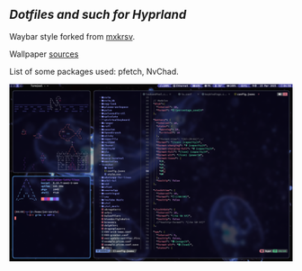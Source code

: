 ## _Dotfiles and such for Hyprland_ ##

Waybar style forked from [mxkrsv](https://github.com/mxkrsv/dotfiles-old/tree/master/.config/waybar).

Wallpaper [sources](https://github.com/Jan-Aarela/.dotfiles/tree/main/images)

List of some packages used: pfetch, NvChad.

![alt_text](https://raw.githubusercontent.com/Jan-Aarela/.dotfiles/refs/heads/main/images/hyprland-desktop.png)
